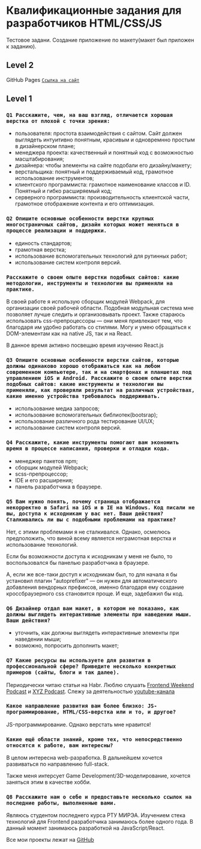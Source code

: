 # Квалификационные задания для разработчиков HTML/CSS/JS

Тестовое задани. Создание приложение по макету(макет был приложен к заданию).

## Level 2

GitHub Pages <a href="https://prostobronik.github.io/Test-task-for-FunBox-/">`Ссылка на сайт`</a>

## Level 1

### `Q1 Расскажите, чем, на ваш взгляд, отличается хорошая верстка от плохой с точки зрения: `

- пользователя: простота взаимодействия с сайтом. Сайт должен выглядеть интуитивно понятным, красивым и одновремнно простым в дизайнерском плане;
- менеджера проекта: качественный и понятный код с возможностью масштабирования;
- дизайнера: чтобы элементы на сайте подобали его дизайну/макету;
- верстальщика: понятный и поддерживаемый код, грамотное использование инструментов;
- клиентского программиста: грамотное наименование классов и ID. Понятный и гибко расширяемый код;
- серверного программиста: производительность клиентской части, грамотное отображение контента и его оптимизация.

### `Q2 Опишите основные особенности верстки крупных многостраничных сайтов, дизайн которых может меняться в процессе реализации и поддержки.`

- единость стандартов;
- грамотная верстка;
- использование вспомогательных технологий для рутинных работ;
- использование систем контроля версий.

### `Расскажите о своем опыте верстки подобных сайтов: какие методологии, инструменты и технологии вы применяли на практике.`

В своей работе я использую сборщик модулей Webpack, для организации своей рабочей области. Подобная модульная система мне позволяет лучше следить и организовывать проект. Также стараюсь использовать css-препроцессоры — они меня привлекают тем, что благодаря им удобно работать со стилями. Могу и умею обращаться к DOM-элементам как на native JS, так и на React.

В данное время активно посвещаю время изучению React.js

### `Q3 Опишите основные особенности верстки сайтов, которые должны одинаково хорошо отображаться как на любом современном компьютере, так и на смартфонах и планшетах под управлением iOS и Android. Расскажите о своем опыте верстки подобных сайтов: какие инструменты и технологии вы применяли, как проверяли результат на различных устройствах, какие именно устройства требовалось поддерживать.`

- использование медиа запросов;
- использование вспомогательных библиотек(bootsrap);
- использование различного рода тестирование UI/UX;
- использование систем контроля версий.

### `Q4 Расскажите, какие инструменты помогают вам экономить время в процессе написания, проверки и отладки кода.`

- менеджер пакетов npm;
- сборщик модулей Webpack;
- scss-препроцессор;
- IDE и его расширения;
- панель разработчика в браузере.

### `Q5 Вам нужно понять, почему страница отображается некорректно в Safari на iOS и в IE на Windows. Код писали не вы, доступа к исходникам у вас нет. Ваши действия? Сталкивались ли вы с подобными проблемами на практике?`

Нет, с этими проблемами я не сталкивался. Однако, осмелюсь предположить, что виной всему является неграмотная верстка и использование технологий.

Если бы возможности доступа к исходникам у меня не было, то воспользовался бы панелью разработчика в браузере.

А, если же все-таки доступ к исходникам был, то для начала я бы установил плагин "autoprefixer" — он нужен для автоматического добавления вендорных префиксов, именно благодаря ему создание кроссбраузерного css становится проще. И еще, задебажил бы код.

### `Q6 Дизайнер отдал вам макет, в котором не показано, как должны выглядеть интерактивные элементы при наведении мыши. Ваши действия?`

- уточнить, как должны выглядеть интерактивные элементы при наведении мыши;
- возможно, попросить дополнить макет;

### `Q7 Какие ресурсы вы используете для развития в профессиональной сфере? Приведите несколько конкретных примеров (сайты, блоги и так далее).`

Периодически читаю статьи на Habr. Люблю слушать [Frontend Weekend Podcast](https://soundcloud.com/frontend-weekend) и [XYZ Podcast](https://soundcloud.com/user-763842102). Слежу за деятельностью [youtube-канала](https://www.youtube.com/channel/UCdldbhAwO16vjnDwACTs5gQ)

### `Какое направление развития вам более близко: JS-программирование, HTML/CSS-верстка или и то, и другое?`

JS-программирование. Однако верстать мне нравится!

### `Какие ещё области знаний, кроме тех, что непосредственно относятся к работе, вам интересны?`

В целом интересна web-разработка. В дальнейшем хочется развиваться по направлению full-stack.

Также меня интерсует Game Development/3D-моделирование, хочется заняться этим в качестве хобби.

### `Q8 Расскажите нам о себе и предоставьте несколько ссылок на последние работы, выполненные вами.`

Являюсь студентом последнего курса РТУ МИРЭА. Изучением стека технологий для Frontend разработчика занимаюсь более одного года. В данный момент занимаюсь разработкой на JavaScript/React.

Все мои проекты лежат на [GitHub](https://github.com/NikitaNpl)
